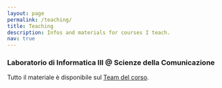 ```yaml
---
layout: page
permalink: /teaching/
title: Teaching
description: Infos and materials for courses I teach. 
nav: true
---
```


### Laboratorio di Informatica III @ Scienze della Comunicazione
Tutto il materiale è disponibile sul [Team del corso](https://teams.microsoft.com/l/team/19%3ahyqS6PCMyt6KLYWE58IuGkEh8TGOLtJpjUeJqtX7nZU1%40thread.tacv2/conversations?groupId=7c88d645-e920-418c-82fa-1488bbfa832e&tenantId=c30767db-3dda-4dd4-8a4d-097d22cb99d3).
